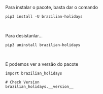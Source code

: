 Para instalar o pacote, basta dar o comando

```shell
pip3 install -U brazilian-holidays
```

<br>

Para desistanlar...

```shell
pip3 uninstall brazilian-holidays
```

<br>

E podemos ver a versão do pacote

```{.python}
import brazilian_holidays

# Check Version
brazilian_holidays.__version__
```
